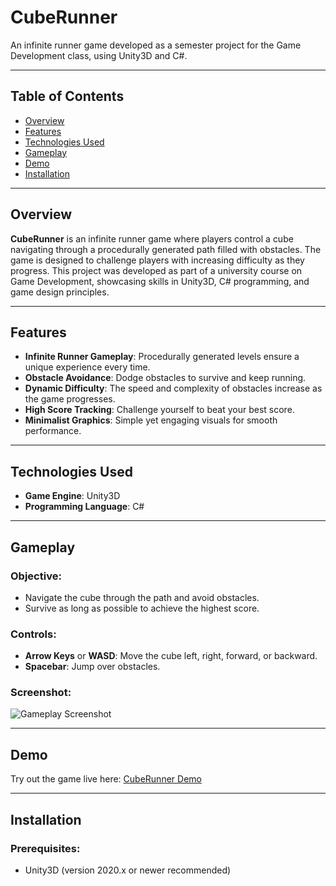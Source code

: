 # CubeRunner

An infinite runner game developed as a semester project for the Game Development class, using Unity3D and C#.

---

## Table of Contents
- [Overview](#overview)
- [Features](#features)
- [Technologies Used](#technologies-used)
- [Gameplay](#gameplay)
- [Demo](#demo)
- [Installation](#installation)

---

## Overview

**CubeRunner** is an infinite runner game where players control a cube navigating through a procedurally generated path filled with obstacles. The game is designed to challenge players with increasing difficulty as they progress. This project was developed as part of a university course on Game Development, showcasing skills in Unity3D, C# programming, and game design principles.

---

## Features

- **Infinite Runner Gameplay**: Procedurally generated levels ensure a unique experience every time.
- **Obstacle Avoidance**: Dodge obstacles to survive and keep running.
- **Dynamic Difficulty**: The speed and complexity of obstacles increase as the game progresses.
- **High Score Tracking**: Challenge yourself to beat your best score.
- **Minimalist Graphics**: Simple yet engaging visuals for smooth performance.

---

## Technologies Used

- **Game Engine**: Unity3D
- **Programming Language**: C#

---

## Gameplay

### Objective:
- Navigate the cube through the path and avoid obstacles.
- Survive as long as possible to achieve the highest score.

### Controls:
- **Arrow Keys** or **WASD**: Move the cube left, right, forward, or backward.
- **Spacebar**: Jump over obstacles.

### Screenshot:
![Gameplay Screenshot](https://i.imgur.com/UD0lrQF.png)

---

## Demo

Try out the game live here: [CubeRunner Demo](https://vasilis.pw/games/cuberunner/)

---

## Installation

### Prerequisites:
- Unity3D (version 2020.x or newer recommended)
